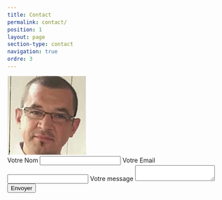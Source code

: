 ```yaml
---
title: Contact
permalink: contact/
position: 1
layout: page
section-type: contact
navigation: true
ordre: 3
---
```


<img class="intro-author" src="/img/author.png" alt="moi">

<br>

<form action="https://formspree.io/laurent.chotard@protonmail.com" method="POST">
    <label for="name">Votre Nom</label>
    <input type="text" name="nom">
    <label for="email">Votre Email</label>
    <input type="email" name="email">
    <label for="texte">Votre message</label>
    <textarea name="texte"></textarea>
    <button type="submit">Envoyer</button>
</form>